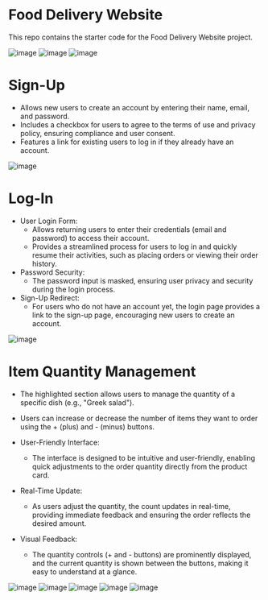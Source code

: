 # Food Delivery Website
This repo contains the starter code for the Food Delivery Website project.

![image](https://github.com/user-attachments/assets/3b0b921e-54ca-4e54-80bc-9bd54c499705)
![image](https://github.com/user-attachments/assets/3772e353-f801-4ca5-973e-75bc0b76bbaf)
![image](https://github.com/user-attachments/assets/8f40a029-4940-4932-9ded-cd1588dd46ba)
# Sign-Up 
- Allows new users to create an account by entering their name, email, and password.
- Includes a checkbox for users to agree to the terms of use and privacy policy, ensuring compliance and user consent.
- Features a link for existing users to log in if they already have an account.

![image](https://github.com/user-attachments/assets/59968337-f8c7-45f3-a05f-eb8dd32422e6)
# Log-In
- User Login Form:
  - Allows returning users to enter their credentials (email and password) to access their account.
  - Provides a streamlined process for users to log in and quickly resume their activities, such as placing orders or viewing their order history.
- Password Security:
  - The password input is masked, ensuring user privacy and security during the login process.
- Sign-Up Redirect:
  - For users who do not have an account yet, the login page provides a link to the sign-up page, encouraging new users to create an account.
    
![image](https://github.com/user-attachments/assets/5fc9a63a-846b-4a07-8150-3b96ad25583f)
# Item Quantity Management
  - The highlighted section allows users to manage the quantity of a specific dish (e.g., "Greek salad").
  - Users can increase or decrease the number of items they want to order using the + (plus) and - (minus) buttons.

- User-Friendly Interface:
  - The interface is designed to be intuitive and user-friendly, enabling quick adjustments to the order quantity directly from the product card.

- Real-Time Update:
  - As users adjust the quantity, the count updates in real-time, providing immediate feedback and ensuring the order reflects the desired amount.

- Visual Feedback:
  - The quantity controls (+ and - buttons) are prominently displayed, and the current quantity is shown between the buttons, making it easy to understand at a glance.

![image](https://github.com/user-attachments/assets/6dca4e4b-fb0e-4f40-9be2-b260ef0c8e2d)
![image](https://github.com/user-attachments/assets/b29eec87-c356-42e3-8ec8-be623be0a85c)
![image](https://github.com/user-attachments/assets/a9b5dc44-41a5-470c-88c1-8f6ce6fe019c)
![image](https://github.com/user-attachments/assets/baaa23a6-9759-4f9e-b386-00eb0964206b)
![image](https://github.com/user-attachments/assets/b60f2a15-dbbc-483a-8a47-c2e3f031f8ee)
